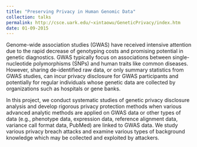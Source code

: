 ```yaml
---
title: "Preserving Privacy in Human Genomic Data"
collection: talks
permalink: http://csce.uark.edu/~xintaowu/GeneticPrivacy/index.htm
date: 01-09-2015
---
```


Genome-wide association studies (GWAS) have received intensive attention due to the rapid decrease of genotyping costs and promising potential in genetic diagnostics. GWAS typically focus on associations between single-nucleotide polymorphisms (SNPs) and human traits like common diseases. However, sharing de-identified raw data, or only summary statistics from GWAS studies, can incur privacy disclosure for GWAS participants and potentially for regular individuals whose genetic data are collected by organizations such as hospitals or gene banks.

In this project, we conduct systematic studies of genetic privacy disclosure analysis and develop rigorous privacy protection methods when various advanced analytic methods are applied on GWAS data or other types of data (e.g., phenotype data, expression data, reference alignment data, variance call format data, PubMed) are linked to GWAS data.  We study various privacy breach attacks and examine various types of background knowledge which may be collected and exploited by attackers. 
